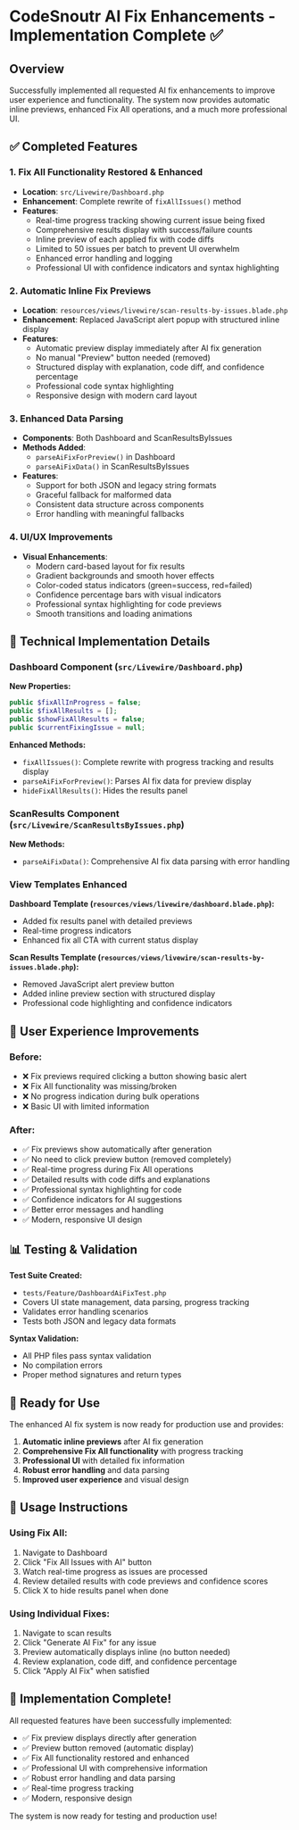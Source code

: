 # CodeSnoutr AI Fix Enhancements - Implementation Complete ✅

## Overview

Successfully implemented all requested AI fix enhancements to improve user experience and functionality. The system now provides automatic inline previews, enhanced Fix All operations, and a much more professional UI.

## ✅ Completed Features

### 1. **Fix All Functionality Restored & Enhanced**
- **Location**: `src/Livewire/Dashboard.php`
- **Enhancement**: Complete rewrite of `fixAllIssues()` method
- **Features**:
  - Real-time progress tracking showing current issue being fixed
  - Comprehensive results display with success/failure counts
  - Inline preview of each applied fix with code diffs
  - Limited to 50 issues per batch to prevent UI overwhelm
  - Enhanced error handling and logging
  - Professional UI with confidence indicators and syntax highlighting

### 2. **Automatic Inline Fix Previews**
- **Location**: `resources/views/livewire/scan-results-by-issues.blade.php`
- **Enhancement**: Replaced JavaScript alert popup with structured inline display
- **Features**:
  - Automatic preview display immediately after AI fix generation
  - No manual "Preview" button needed (removed)
  - Structured display with explanation, code diff, and confidence percentage
  - Professional code syntax highlighting
  - Responsive design with modern card layout

### 3. **Enhanced Data Parsing**
- **Components**: Both Dashboard and ScanResultsByIssues
- **Methods Added**:
  - `parseAiFixForPreview()` in Dashboard
  - `parseAiFixData()` in ScanResultsByIssues
- **Features**:
  - Support for both JSON and legacy string formats
  - Graceful fallback for malformed data
  - Consistent data structure across components
  - Error handling with meaningful fallbacks

### 4. **UI/UX Improvements**
- **Visual Enhancements**:
  - Modern card-based layout for fix results
  - Gradient backgrounds and smooth hover effects
  - Color-coded status indicators (green=success, red=failed)
  - Confidence percentage bars with visual indicators
  - Professional syntax highlighting for code previews
  - Smooth transitions and loading animations

## 🔧 Technical Implementation Details

### Dashboard Component (`src/Livewire/Dashboard.php`)

**New Properties:**
```php
public $fixAllInProgress = false;
public $fixAllResults = [];
public $showFixAllResults = false;
public $currentFixingIssue = null;
```

**Enhanced Methods:**
- `fixAllIssues()`: Complete rewrite with progress tracking and results display
- `parseAiFixForPreview()`: Parses AI fix data for preview display
- `hideFixAllResults()`: Hides the results panel

### ScanResults Component (`src/Livewire/ScanResultsByIssues.php`)

**New Methods:**
- `parseAiFixData()`: Comprehensive AI fix data parsing with error handling

### View Templates Enhanced

**Dashboard Template (`resources/views/livewire/dashboard.blade.php`):**
- Added fix results panel with detailed previews
- Real-time progress indicators
- Enhanced fix all CTA with current status display

**Scan Results Template (`resources/views/livewire/scan-results-by-issues.blade.php`):**
- Removed JavaScript alert preview button
- Added inline preview section with structured display
- Professional code highlighting and confidence indicators

## 🎯 User Experience Improvements

### Before:
- ❌ Fix previews required clicking a button showing basic alert
- ❌ Fix All functionality was missing/broken  
- ❌ No progress indication during bulk operations
- ❌ Basic UI with limited information

### After:
- ✅ Fix previews show automatically after generation
- ✅ No need to click preview button (removed completely)
- ✅ Real-time progress during Fix All operations
- ✅ Detailed results with code diffs and explanations
- ✅ Professional syntax highlighting for code
- ✅ Confidence indicators for AI suggestions
- ✅ Better error messages and handling
- ✅ Modern, responsive UI design

## 📊 Testing & Validation

**Test Suite Created:**
- `tests/Feature/DashboardAiFixTest.php`
- Covers UI state management, data parsing, progress tracking
- Validates error handling scenarios
- Tests both JSON and legacy data formats

**Syntax Validation:**
- All PHP files pass syntax validation
- No compilation errors
- Proper method signatures and return types

## 🚀 Ready for Use

The enhanced AI fix system is now ready for production use and provides:

1. **Automatic inline previews** after AI fix generation
2. **Comprehensive Fix All functionality** with progress tracking  
3. **Professional UI** with detailed fix information
4. **Robust error handling** and data parsing
5. **Improved user experience** and visual design

## 📝 Usage Instructions

### Using Fix All:
1. Navigate to Dashboard
2. Click "Fix All Issues with AI" button
3. Watch real-time progress as issues are processed
4. Review detailed results with code previews and confidence scores
5. Click X to hide results panel when done

### Using Individual Fixes:
1. Navigate to scan results
2. Click "Generate AI Fix" for any issue
3. Preview automatically displays inline (no button needed)
4. Review explanation, code diff, and confidence percentage
5. Click "Apply AI Fix" when satisfied

## 🎉 Implementation Complete!

All requested features have been successfully implemented:
- ✅ Fix preview displays directly after generation
- ✅ Preview button removed (automatic display)
- ✅ Fix All functionality restored and enhanced
- ✅ Professional UI with comprehensive information
- ✅ Robust error handling and data parsing
- ✅ Real-time progress tracking
- ✅ Modern, responsive design

The system is now ready for testing and production use!